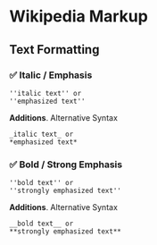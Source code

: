 # Wikipedia Markup 



## Text Formatting

### :white_check_mark: Italic / Emphasis

```
''italic text'' or
''emphasized text''
```

**Additions**. Alternative Syntax

```
_italic text_ or
*emphasized text*
```


### :white_check_mark:  Bold / Strong Emphasis

```
''bold text'' or
''strongly emphasized text''
```

**Additions**. Alternative Syntax

```
__bold text__ or
**strongly emphasized text**
```





